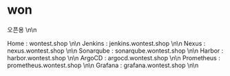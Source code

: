 # won
오픈용 \n\n

Home : wontest.shop \n\n
Jenkins : jenkins.wontest.shop \n\n
Nexus : nexus.wontest.shop \n\n
Sonarqube : sonarqube.wontest.shop \n\n
Harbor : harbor.wontest.shop \n\n
ArgoCD : argocd.wontest.shop \n\n
Prometheus : prometheus.wontest.shop \n\n
Grafana : grafana.wontest.shop \n\n
